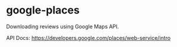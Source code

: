 # google-places

Downloading reviews using Google Maps API.

API Docs: https://developers.google.com/places/web-service/intro